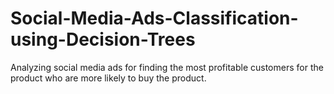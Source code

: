 # Social-Media-Ads-Classification-using-Decision-Trees
Analyzing social media ads for finding the most profitable customers for the product who are more likely to buy the product.
